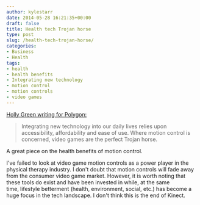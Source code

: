 ```yaml
---
author: kylestarr
date: 2014-05-28 16:21:35+00:00
draft: false
title: Health tech Trojan horse
type: post
slug: /health-tech-trojan-horse/
categories:
- Business
- Health
tags:
- health
- health benefits
- Integrating new technology
- motion control
- motion controls
- video games
---
```


[Holly Green writing for Polygon:](http://www.polygon.com/2014/5/28/5757684/motion-controls-health-kinect)

> Integrating new technology into our daily lives relies upon accessibility, affordability and ease of use. Where motion control is concerned, video games are the perfect Trojan horse.

A great piece on the health benefits of motion control.

I've failed to look at video game motion controls as a power player in the physical therapy industry. I don't doubt that motion controls will fade away from the consumer video game market. However, it is worth noting that these tools do exist and have been invested in while, at the same time, lifestyle betterment (health, environment, social, etc.) has become a huge focus in the tech landscape. I don't think this is the end of Kinect.
